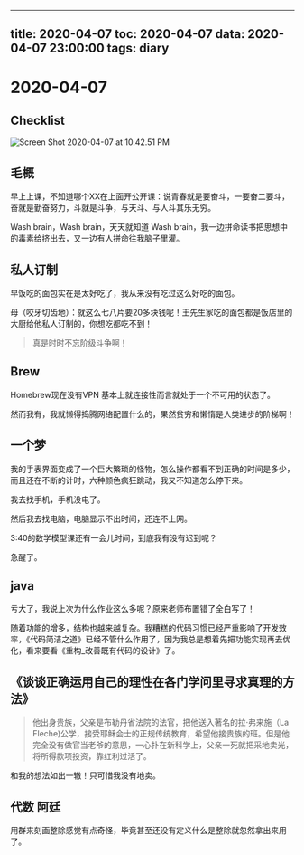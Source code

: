 
---
title: 2020-04-07
toc: 2020-04-07
data: 2020-04-07 23:00:00
tags: diary
---


# 2020-04-07

## Checklist

![Screen Shot 2020-04-07 at 10.42.51 PM](https://tva1.sinaimg.cn/large/00831rSTgy1gdll3fphnbj30zw0u0gz2.jpg)

## 毛概

早上上课，不知道哪个XX在上面开公开课：说青春就是要奋斗，一要奋二要斗，奋就是勤奋努力，斗就是斗争，与天斗、与人斗其乐无穷。

Wash brain，Wash brain，天天就知道 Wash brain，我一边拼命读书把思想中的毒素给挤出去，又一边有人拼命往我脑子里灌。



## 私人订制

早饭吃的面包实在是太好吃了，我从来没有吃过这么好吃的面包。

母（咬牙切齿地）：就这么七八片要20多块钱呢！王先生家吃的面包都是饭店里的大厨给他私人订制的，你想吃都吃不到！

> 真是时时不忘阶级斗争啊！

## Brew

Homebrew现在没有VPN 基本上就连接性而言就处于一个不可用的状态了。

然而我有，我就懒得捣腾网络配置什么的，果然贫穷和懒惰是人类进步的阶梯啊！

## 一个梦

我的手表界面变成了一个巨大繁琐的怪物，怎么操作都看不到正确的时间是多少，而且还在不断的计时，六种颜色疯狂跳动，我又不知道怎么停下来。

我去找手机，手机没电了。

然后我去找电脑，电脑显示不出时间，还连不上网。

3:40的数学模型课还有一会儿时间，到底我有没有迟到呢？

急醒了。

## java

亏大了，我说上次为什么作业这么多呢？原来老师布置错了全白写了！

随着功能的增多，结构也越来越复杂。我糟糕的代码习惯已经严重影响了开发效率，《代码简洁之道》已经不管什么作用了，因为我总是想着先把功能实现再去优化，看来要看《重构_改善既有代码的设计》了。

## 《谈谈正确运用自己的理性在各门学问里寻求真理的方法》 

> 他出身贵族，父亲是布勒丹省法院的法官，把他送入著名的拉·弗来施（La Fleche)公学，接受耶稣会士的正规传统教育，希望他接贵族的班。但是他完全没有做官当老爷的意思，一心扑在新科学上，父亲一死就把采地卖光，将所得款项投资，靠红利过活了。

和我的想法如出一辙！只可惜我没有地卖。

## 代数 阿廷

用群来刻画整除感觉有点奇怪，毕竟甚至还没有定义什么是整除就忽然拿出来用了。





